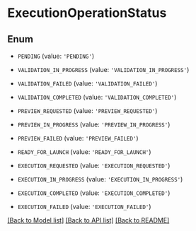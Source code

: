 # ExecutionOperationStatus


## Enum

* `PENDING` (value: `'PENDING'`)

* `VALIDATION_IN_PROGRESS` (value: `'VALIDATION_IN_PROGRESS'`)

* `VALIDATION_FAILED` (value: `'VALIDATION_FAILED'`)

* `VALIDATION_COMPLETED` (value: `'VALIDATION_COMPLETED'`)

* `PREVIEW_REQUESTED` (value: `'PREVIEW_REQUESTED'`)

* `PREVIEW_IN_PROGRESS` (value: `'PREVIEW_IN_PROGRESS'`)

* `PREVIEW_FAILED` (value: `'PREVIEW_FAILED'`)

* `READY_FOR_LAUNCH` (value: `'READY_FOR_LAUNCH'`)

* `EXECUTION_REQUESTED` (value: `'EXECUTION_REQUESTED'`)

* `EXECUTION_IN_PROGRESS` (value: `'EXECUTION_IN_PROGRESS'`)

* `EXECUTION_COMPLETED` (value: `'EXECUTION_COMPLETED'`)

* `EXECUTION_FAILED` (value: `'EXECUTION_FAILED'`)

[[Back to Model list]](../README.md#documentation-for-models) [[Back to API list]](../README.md#documentation-for-api-endpoints) [[Back to README]](../README.md)


